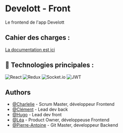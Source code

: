 # Develott - Front

Le frontend de l'app Develott

## Cahier des charges :

[La documentation est ici](https://docs.google.com/document/d/1XFvCRkqbfTxQVnIff4uY2cCifxoZZ7hCdpbPt3BKqpM/edit#)

## 🤖 Technologies principales :

![React](https://img.shields.io/badge/React-61DAFB?style=flat-square&logo=react&logoColor=white) ![Redux](https://img.shields.io/badge/Redux-764ABC?style=flat-square&logo=redux&logoColor=white) ![Socket.io](https://img.shields.io/badge/Socket.io-010101?style=flat-square&logo=socketdotio&logoColor=white) ![JWT](https://img.shields.io/badge/JWT-00f6e6?style=flat-square&logo=jsonwebtokens&logoColor=white)

## Authors

- [@Charlelie](https://github.com/Charlelielataste) - Scrum Master, développeur Frontend
- [@Clément](https://github.com/daddykoala) - Lead dev back
- [@Hugo](https://github.com/Hugo-Latreille) - Lead dev front
- [@Léa](https://github.com/Lea-Bramoulle) - Product Owner, développeuse Frontend
- [@Pierre-Antoine](https://github.com/Pierreantoine-p) - Git Master, developpeur Backend
